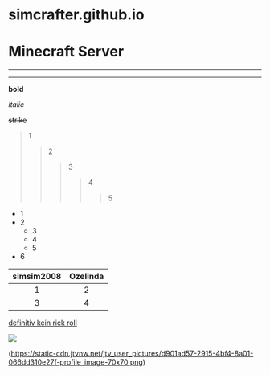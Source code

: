 # simcrafter.github.io

# Minecraft Server

___
___

**bold**

*italic*

~~strike~~

>1
>>2
>>>3
>>>>4
>>>>>5

+ 1
+ 2
  + 3
  - 4
  * 5
+ 6

|simsim2008|Ozelinda|
|:--------:|:------:|
|1|2|
|3|4|

[definitiv kein rick roll](https://www.google.de)

![](https://static-cdn.jtvnw.net/jtv_user_pictures/d901ad57-2915-4bf4-8a01-066dd310e27f-profile_image-70x70.png)

[](https://static-cdn.jtvnw.net/jtv_user_pictures/d901ad57-2915-4bf4-8a01-066dd310e27f-profile_image-70x70.png)

(https://static-cdn.jtvnw.net/jtv_user_pictures/d901ad57-2915-4bf4-8a01-066dd310e27f-profile_image-70x70.png)

